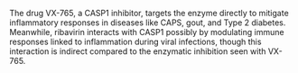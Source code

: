 The drug VX-765, a CASP1 inhibitor, targets the enzyme directly to mitigate inflammatory responses in diseases like CAPS, gout, and Type 2 diabetes. Meanwhile, ribavirin interacts with CASP1 possibly by modulating immune responses linked to inflammation during viral infections, though this interaction is indirect compared to the enzymatic inhibition seen with VX-765.